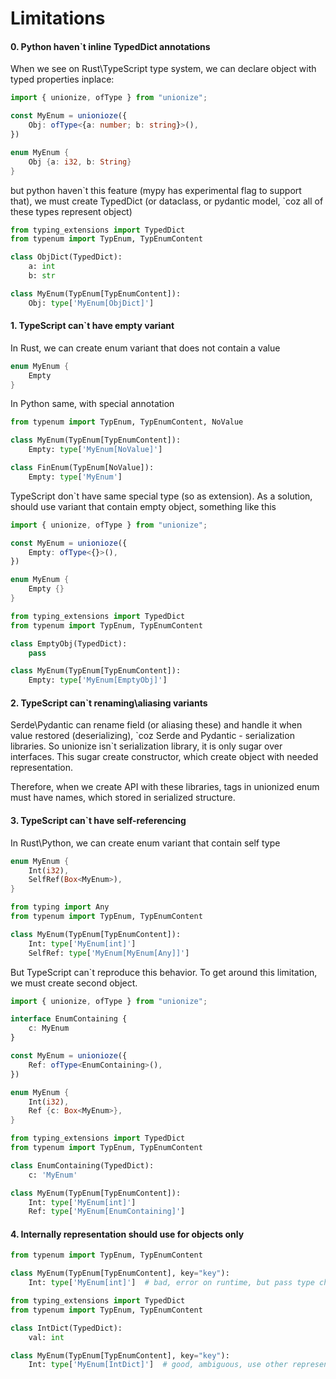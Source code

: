 # Limitations

#### 0. Python haven`t inline TypedDict annotations

When we see on Rust\TypeScript type system, we can declare object with typed properties inplace:

```typescript
import { unionize, ofType } from "unionize";

const MyEnum = unionioze({
    Obj: ofType<{a: number; b: string}>(),
})
```

```rust
enum MyEnum {
    Obj {a: i32, b: String}
}
```

but python haven\`t this feature (mypy has experimental flag to support that), we must create TypedDict (or dataclass, or pydantic model, \`coz all of these types represent object)


```python
from typing_extensions import TypedDict
from typenum import TypEnum, TypEnumContent

class ObjDict(TypedDict):
    a: int
    b: str

class MyEnum(TypEnum[TypEnumContent]):
    Obj: type['MyEnum[ObjDict]']
```

#### 1. TypeScript can`t have empty variant

In Rust, we can create enum variant that does not contain a value 
```rust
enum MyEnum {
    Empty
}
```

In Python same, with special annotation
```python
from typenum import TypEnum, TypEnumContent, NoValue

class MyEnum(TypEnum[TypEnumContent]):
    Empty: type['MyEnum[NoValue]']

class FinEnum(TypEnum[NoValue]):
    Empty: type['MyEnum']
```

TypeScript don\`t have same special type (so as extension).
As a solution, should use variant that contain empty object, something like this

```typescript
import { unionize, ofType } from "unionize";

const MyEnum = unionioze({
    Empty: ofType<{}>(),
})
```

```rust
enum MyEnum {
    Empty {}
}
```

```python
from typing_extensions import TypedDict
from typenum import TypEnum, TypEnumContent

class EmptyObj(TypedDict):
    pass

class MyEnum(TypEnum[TypEnumContent]):
    Empty: type['MyEnum[EmptyObj]']
```

#### 2. TypeScript can`t renaming\aliasing variants

Serde\Pydantic can rename field (or aliasing these) and handle it when value restored (deserializing), \`coz Serde and Pydantic - serialization libraries.
So unionize isn`t serialization library, it is only sugar over interfaces.
This sugar create constructor, which create object with needed representation.

Therefore, when we create API with these libraries, tags in unionized enum must have names, which stored in serialized structure.

#### 3. TypeScript can`t have self-referencing

In Rust\Python, we can create enum variant that contain self type 
```rust
enum MyEnum {
    Int(i32),
    SelfRef(Box<MyEnum>),
}
```

```python
from typing import Any
from typenum import TypEnum, TypEnumContent

class MyEnum(TypEnum[TypEnumContent]):
    Int: type['MyEnum[int]']
    SelfRef: type['MyEnum[MyEnum[Any]]']
```

But TypeScript can`t reproduce this behavior.
To get around this limitation, we must create second object.


```typescript
import { unionize, ofType } from "unionize";

interface EnumContaining {
    c: MyEnum
}

const MyEnum = unionioze({
    Ref: ofType<EnumContaining>(),
})
```

```rust
enum MyEnum {
    Int(i32),
    Ref {c: Box<MyEnum>},
}
```

```python
from typing_extensions import TypedDict
from typenum import TypEnum, TypEnumContent

class EnumContaining(TypedDict):
    c: 'MyEnum'

class MyEnum(TypEnum[TypEnumContent]):
    Int: type['MyEnum[int]']
    Ref: type['MyEnum[EnumContaining]']
```

#### 4. Internally representation should use for objects only

```python
from typenum import TypEnum, TypEnumContent

class MyEnum(TypEnum[TypEnumContent], key="key"):
    Int: type['MyEnum[int]']  # bad, error on runtime, but pass type check
```

```python
from typing_extensions import TypedDict
from typenum import TypEnum, TypEnumContent

class IntDict(TypedDict):
    val: int

class MyEnum(TypEnum[TypEnumContent], key="key"):
    Int: type['MyEnum[IntDict]']  # good, ambiguous, use other representation when possible
```